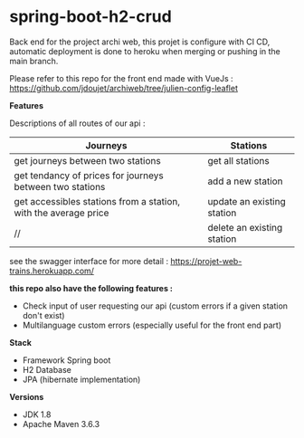 # spring-boot-h2-crud

Back end for the project archi web, this projet is configure with CI CD, automatic deployment is done to heroku when merging or pushing in the main branch.

Please refer to this repo for the front end made with VueJs : https://github.com/jdoujet/archiweb/tree/julien-config-leaflet

**Features**

Descriptions of all routes of our api : 

Journeys | Stations
------------ | -------------
get journeys between two stations | get all stations
get tendancy of prices for journeys between two stations | add a new station
get accessibles stations from a station, with the average price | update an existing station
//  | delete an existing station

see the swagger interface for more detail : https://projet-web-trains.herokuapp.com/

**this repo also have the following features :**
- Check input of user requesting our api (custom errors if a given station don't exist)
- Multilanguage custom errors (especially useful for the front end part)

**Stack**
- Framework Spring boot
- H2 Database
- JPA (hibernate implementation)

**Versions**
- JDK 1.8
- Apache Maven 3.6.3
